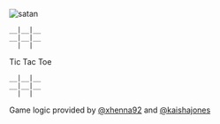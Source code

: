 ![satan](http://www.weirdspace.dk/SouthPark/Graphics/Satan.gif)

```
__|__|__  
__|__|__  
  |  |  
```

Tic Tac Toe  

```
__|__|__  
__|__|__  
  |  |  
```

Game logic provided by [@xhenna92](https://github.com/xhenna92) and [@kaishajones](https://github.com/kaishajones)

 

